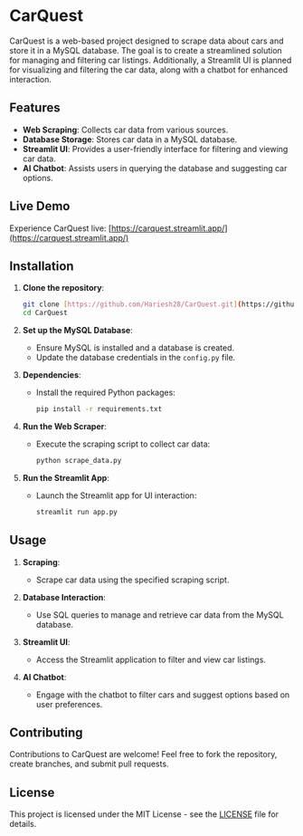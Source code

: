 # CarQuest

CarQuest is a web-based project designed to scrape data about cars and store it in a MySQL database. The goal is to create a streamlined solution for managing and filtering car listings. Additionally, a Streamlit UI is planned for visualizing and filtering the car data, along with a chatbot for enhanced interaction.

## Features

- **Web Scraping**: Collects car data from various sources.
- **Database Storage**: Stores car data in a MySQL database.
- **Streamlit UI**: Provides a user-friendly interface for filtering and viewing car data.
- **AI Chatbot**: Assists users in querying the database and suggesting car options.

## Live Demo

Experience CarQuest live: [https://carquest.streamlit.app/](https://carquest.streamlit.app/)

## Installation

1.  **Clone the repository**:
    ```bash
    git clone [https://github.com/Hariesh28/CarQuest.git](https://github.com/Hariesh28/CarQuest.git)
    cd CarQuest
    ```

2.  **Set up the MySQL Database**:
    -   Ensure MySQL is installed and a database is created.
    -   Update the database credentials in the `config.py` file.

3.  **Dependencies**:
    -   Install the required Python packages:
        ```bash
        pip install -r requirements.txt
        ```

4.  **Run the Web Scraper**:
    -   Execute the scraping script to collect car data:
        ```bash
        python scrape_data.py
        ```

5.  **Run the Streamlit App**:
    -   Launch the Streamlit app for UI interaction:
        ```bash
        streamlit run app.py
        ```

## Usage

1.  **Scraping**:
    -   Scrape car data using the specified scraping script.

2.  **Database Interaction**:
    -   Use SQL queries to manage and retrieve car data from the MySQL database.

3.  **Streamlit UI**:
    -   Access the Streamlit application to filter and view car listings.

4.  **AI Chatbot**:
    -   Engage with the chatbot to filter cars and suggest options based on user preferences.

## Contributing

Contributions to CarQuest are welcome! Feel free to fork the repository, create branches, and submit pull requests.

## License

This project is licensed under the MIT License - see the [LICENSE](LICENSE) file for details.
